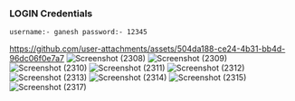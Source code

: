 ### LOGIN Credentials
`
username:- ganesh
password:- 12345
`

https://github.com/user-attachments/assets/504da188-ce24-4b31-bb4d-96dc06f0e7a7
![Screenshot (2308)](https://github.com/user-attachments/assets/c5fdb031-7473-42a6-9fe0-5ae788833a7f)
![Screenshot (2309)](https://github.com/user-attachments/assets/9b617f32-1bb3-495a-89b1-93225b442608)
![Screenshot (2310)](https://github.com/user-attachments/assets/e748f5aa-d0df-424d-ab64-a2b558634750)
![Screenshot (2311)](https://github.com/user-attachments/assets/8849df20-a3ae-499d-a8a3-ce2d0a318a73)
![Screenshot (2312)](https://github.com/user-attachments/assets/b8f46859-3215-4f09-a11b-4b2bd02dae6c)
![Screenshot (2313)](https://github.com/user-attachments/assets/393c9aba-ee5d-4c2a-9efb-16e18322c0f9)
![Screenshot (2314)](https://github.com/user-attachments/assets/ab048b24-ef95-43e5-9fc2-dfc5db9be8ed)
![Screenshot (2315)](https://github.com/user-attachments/assets/4d348606-bddd-4191-a372-6f94ab6cfb2f)
![Screenshot (2317)](https://github.com/user-attachments/assets/d82a6156-d05d-440e-b614-2223260cf573)
